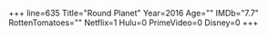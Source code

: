 +++
line=635
Title="Round Planet"
Year=2016
Age=""
IMDb="7.7"
RottenTomatoes=""
Netflix=1
Hulu=0
PrimeVideo=0
Disney=0
+++


